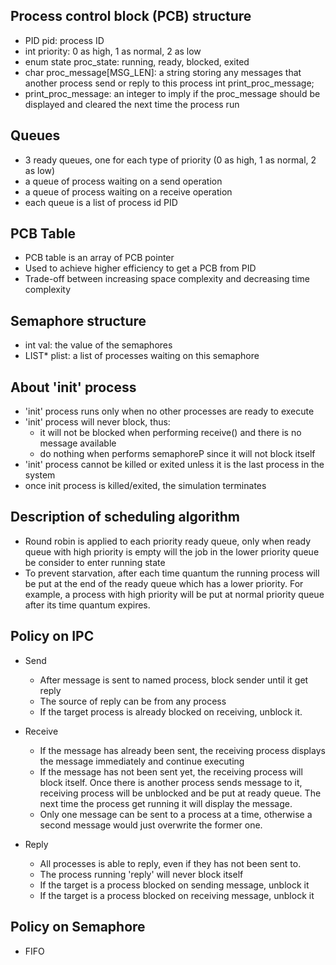 ## Process control block (PCB) structure
- PID pid: process ID
- int priority: 0 as high, 1 as normal, 2 as low
- enum state proc_state: running, ready, blocked, exited
- char proc_message[MSG_LEN]: a string storing any messages that another process send or reply to this process
int print_proc_message;
- print_proc_message: an integer to imply if the proc_message should be displayed and cleared the next time the process run

## Queues
- 3 ready queues, one for each type of priority (0 as high, 1 as normal, 2 as low)
- a queue of process waiting on a send operation
- a queue of process waiting on a receive operation
- each queue is a list of process id PID

## PCB Table
- PCB table is an array of PCB pointer
- Used to achieve higher efficiency to get a PCB from PID
- Trade-off between increasing space complexity and decreasing time complexity

## Semaphore structure
- int val: the value of the semaphores
- LIST* plist: a list of processes waiting on this semaphore

## About 'init' process
- 'init' process runs only when no other processes are ready to execute
- 'init' process will never block, thus:
  - it will not be blocked when performing receive() and there is no message available
  - do nothing when performs semaphoreP since it will not block itself
- 'init' process cannot be killed or exited unless it is the last process in the system
- once init process is killed/exited, the simulation terminates

## Description of scheduling algorithm
- Round robin is applied to each priority ready queue, only when ready queue with high priority is empty will the job in the lower priority queue be consider to enter running state
- To prevent starvation, after each time quantum the running process will be put at the end of the ready queue which has a lower priority. For example, a process with high priority will be put at normal priority queue after its time quantum expires.

## Policy on IPC
- Send
  - After message is sent to named process, block sender until it get reply
  - The source of reply can be from any process
  - If the target process is already blocked on receiving, unblock it.

- Receive
  - If the message has already been sent, the receiving process displays the message immediately and continue executing
  - If the message has not been sent yet, the receiving process will block itself. Once there is another process sends message to it, receiving process will be unblocked and be put at ready queue. The next time the process get running it will display the message.
  - Only one message can be sent to a process at a time, otherwise a second message would just
  overwrite the former one.

- Reply
  - All processes is able to reply, even if they has not been sent to.
  - The process running 'reply' will never block itself
  - If the target is a process blocked on sending message, unblock it
  - If the target is a process blocked on receiving message, unblock it

## Policy on Semaphore
- FIFO
